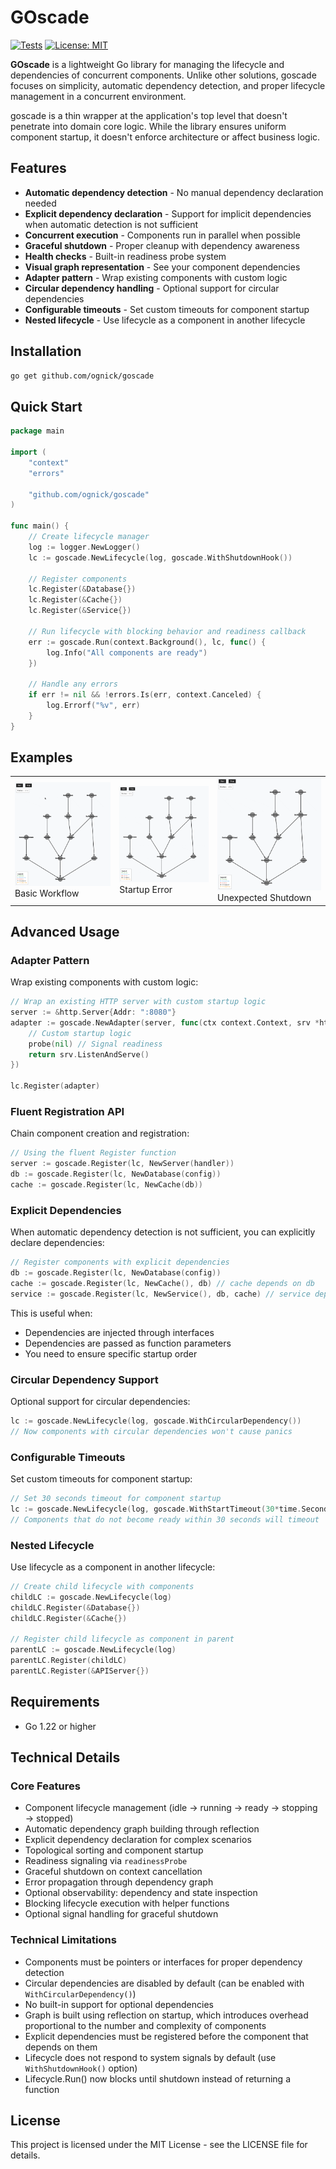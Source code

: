 # GOscade

[![Tests](https://github.com/ognick/goscade/actions/workflows/go.yml/badge.svg?style=flat-square&branch=main)](https://github.com/ognick/goscade/actions/workflows/go.yml)
[![License: MIT](https://img.shields.io/badge/License-MIT-yellow.svg?style=flat-square)](https://opensource.org/licenses/MIT)

**GOscade** is a lightweight Go library for managing the lifecycle and dependencies of concurrent components. Unlike other solutions, goscade focuses on simplicity, automatic dependency detection, and proper lifecycle management in a concurrent environment.

goscade is a thin wrapper at the application's top level that doesn't penetrate into domain core logic. While the library ensures uniform component startup, it doesn't enforce architecture or affect business logic.

## Features

- **Automatic dependency detection** - No manual dependency declaration needed
- **Explicit dependency declaration** - Support for implicit dependencies when automatic detection is not sufficient
- **Concurrent execution** - Components run in parallel when possible
- **Graceful shutdown** - Proper cleanup with dependency awareness
- **Health checks** - Built-in readiness probe system
- **Visual graph representation** - See your component dependencies
- **Adapter pattern** - Wrap existing components with custom logic
- **Circular dependency handling** - Optional support for circular dependencies
- **Configurable timeouts** - Set custom timeouts for component startup
- **Nested lifecycle** - Use lifecycle as a component in another lifecycle

## Installation

```bash
go get github.com/ognick/goscade
```

## Quick Start

```go
package main

import (
    "context"
    "errors"

    "github.com/ognick/goscade"
)

func main() {
    // Create lifecycle manager
    log := logger.NewLogger()
    lc := goscade.NewLifecycle(log, goscade.WithShutdownHook())

    // Register components
    lc.Register(&Database{})
    lc.Register(&Cache{})
    lc.Register(&Service{})
    
    // Run lifecycle with blocking behavior and readiness callback
    err := goscade.Run(context.Background(), lc, func() {
        log.Info("All components are ready")
    })
    
    // Handle any errors
    if err != nil && !errors.Is(err, context.Canceled) {
        log.Errorf("%v", err)
    }
}
```

## Examples

<table>
<tr>
<td><img src="docs/basic_workflow.gif" width="400" alt="Basic Workflow"><br>Basic Workflow</td>
<td><img src="docs/startup_error.gif" width="400" alt="Startup Error"><br>Startup Error</td>
<td><img src="docs/unexpected_shutdown.gif" width="400" alt="Unexpected Shutdown"><br>Unexpected Shutdown</td>
</tr>
</table>

## Advanced Usage

### Adapter Pattern
Wrap existing components with custom logic:

```go
// Wrap an existing HTTP server with custom startup logic
server := &http.Server{Addr: ":8080"}
adapter := goscade.NewAdapter(server, func(ctx context.Context, srv *http.Server, probe func(cause error)) error {
    // Custom startup logic
    probe(nil) // Signal readiness
    return srv.ListenAndServe()
})

lc.Register(adapter)
```

### Fluent Registration API
Chain component creation and registration:

```go
// Using the fluent Register function
server := goscade.Register(lc, NewServer(handler))
db := goscade.Register(lc, NewDatabase(config))
cache := goscade.Register(lc, NewCache(db))
```

### Explicit Dependencies
When automatic dependency detection is not sufficient, you can explicitly declare dependencies:

```go
// Register components with explicit dependencies
db := goscade.Register(lc, NewDatabase(config))
cache := goscade.Register(lc, NewCache(), db) // cache depends on db
service := goscade.Register(lc, NewService(), db, cache) // service depends on both db and cache
```

This is useful when:
- Dependencies are injected through interfaces
- Dependencies are passed as function parameters
- You need to ensure specific startup order

### Circular Dependency Support
Optional support for circular dependencies:

```go
lc := goscade.NewLifecycle(log, goscade.WithCircularDependency())
// Now components with circular dependencies won't cause panics
```

### Configurable Timeouts
Set custom timeouts for component startup:

```go
// Set 30 seconds timeout for component startup
lc := goscade.NewLifecycle(log, goscade.WithStartTimeout(30*time.Second))
// Components that do not become ready within 30 seconds will timeout
```

### Nested Lifecycle
Use lifecycle as a component in another lifecycle:

```go
// Create child lifecycle with components
childLC := goscade.NewLifecycle(log)
childLC.Register(&Database{})
childLC.Register(&Cache{})

// Register child lifecycle as component in parent
parentLC := goscade.NewLifecycle(log)
parentLC.Register(childLC)
parentLC.Register(&APIServer{})
```

## Requirements

- Go 1.22 or higher

## Technical Details

### Core Features
- Component lifecycle management (idle → running → ready → stopping → stopped)
- Automatic dependency graph building through reflection
- Explicit dependency declaration for complex scenarios
- Topological sorting and component startup
- Readiness signaling via `readinessProbe`
- Graceful shutdown on context cancellation
- Error propagation through dependency graph
- Optional observability: dependency and state inspection
- Blocking lifecycle execution with helper functions
- Optional signal handling for graceful shutdown

### Technical Limitations
- Components must be pointers or interfaces for proper dependency detection
- Circular dependencies are disabled by default (can be enabled with `WithCircularDependency()`)
- No built-in support for optional dependencies
- Graph is built using reflection on startup, which introduces overhead proportional to the number and complexity of components
- Explicit dependencies must be registered before the component that depends on them
- Lifecycle does not respond to system signals by default (use `WithShutdownHook()` option)
- Lifecycle.Run() now blocks until shutdown instead of returning a function

## License

This project is licensed under the MIT License - see the LICENSE file for details.
